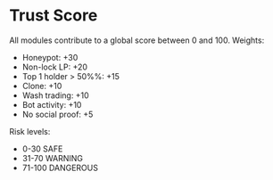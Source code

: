 # Trust Score

All modules contribute to a global score between 0 and 100.
Weights:
- Honeypot: +30
- Non-lock LP: +20
- Top 1 holder > 50%%: +15
- Clone: +10
- Wash trading: +10
- Bot activity: +10
- No social proof: +5

Risk levels:
- 0-30 SAFE
- 31-70 WARNING
- 71-100 DANGEROUS
